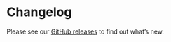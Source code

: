 # Changelog

Please see our [GitHub releases](https://github.com/remarkjs/vscode-remark/releases) to find out what’s new.
